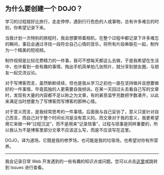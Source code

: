## 为什么要创建一个 DOJO？
学习的过程就好比旅行，走走停停，遇到行行色色的人或事物，总有许多难忘的时刻，你希望记录下来。

当我计划一次特别的旅程时，我会想要带着相机，在整个过程中都记录下许多难忘的瞬间，事后会通过寻找一段符合自己心情的音乐，将所有片段串联在一起，制作为一个精美的短视频。

制作视频是比较花费精力的一件事，我可不想每天都这么去做，于是我希望在生活中，也许看到一些有趣的事情，掏出手机简单拍几张照片，就分享到朋友圈，与朋友一起交流议论。

对于写博客而言，虽然断断续续，但也是我从学习之初也一直在坚持做并且想要做好的一件事情，毕竟孤独的人更需要自我倾诉。在某一天回过头去看自己写的文章时，发现有大量的内容都不足以称之为文章，有的甚至滥竽充数把字数凑齐，以此来满足当时想要为了写博客而写博客的那种心情。

对于意义而言，是我经常思考的一件事情。后面我与自己妥协了，意义只是针对自己而言，而自己对于整个时间长河是没有意义的。而文章对于我的意义，我更希望用它来做一种“过程沉淀”，而不是用来“记录琐事”，过程与琐事是同样重要的，所以我认为不是博客里部分文章不应该这么写，而是不应该写在这里。

DOJO，译为道场，它既是我的修罗场，也可能是我的垃圾场，也希望对你有所营养。

---
我会记录日常 Web 开发遇到的一些有趣的知识点或问题。您可以点击[这里](https://github.com/vv13/dojo/issues/created_by/vv13)或跳转到 Issues 进行查看。



